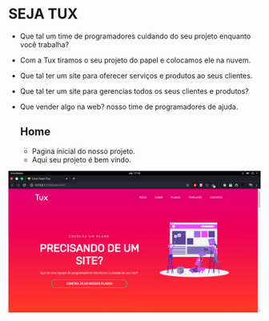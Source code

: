 # SEJA TUX
 - Que tal um time de programadores cuidando do seu projeto enquanto você trabalha?
 - Com a Tux tiramos o seu projeto do papel e colocamos ele na nuvem.
 - Que tal ter um site para oferecer serviços e produtos ao seus clientes.
 - Que tal ter um site para gerencias todos os seus clientes e produtos?
 - Que vender algo na web? nosso time de programadores de ajuda.
  
   ## Home
    - Pagina ínicial do nosso projeto.
    - Aqui seu projeto é bem vindo.


![](screenshot/cap01.png)